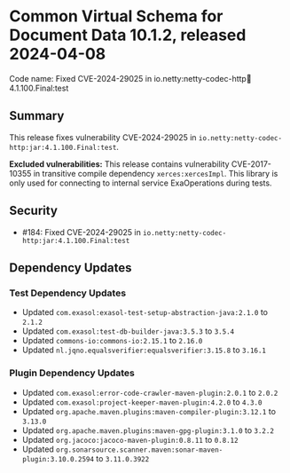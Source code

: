 # Common Virtual Schema for Document Data 10.1.2, released 2024-04-08

Code name: Fixed CVE-2024-29025 in io.netty:netty-codec-http:jar:4.1.100.Final:test

## Summary

This release fixes vulnerability CVE-2024-29025 in `io.netty:netty-codec-http:jar:4.1.100.Final:test`.

**Excluded vulnerabilities:** This release contains vulnerability CVE-2017-10355 in transitive compile dependency `xerces:xercesImpl`. This library is only used for connecting to internal service ExaOperations during tests.

## Security

* #184: Fixed CVE-2024-29025 in `io.netty:netty-codec-http:jar:4.1.100.Final:test`

## Dependency Updates

### Test Dependency Updates

* Updated `com.exasol:exasol-test-setup-abstraction-java:2.1.0` to `2.1.2`
* Updated `com.exasol:test-db-builder-java:3.5.3` to `3.5.4`
* Updated `commons-io:commons-io:2.15.1` to `2.16.0`
* Updated `nl.jqno.equalsverifier:equalsverifier:3.15.8` to `3.16.1`

### Plugin Dependency Updates

* Updated `com.exasol:error-code-crawler-maven-plugin:2.0.1` to `2.0.2`
* Updated `com.exasol:project-keeper-maven-plugin:4.2.0` to `4.3.0`
* Updated `org.apache.maven.plugins:maven-compiler-plugin:3.12.1` to `3.13.0`
* Updated `org.apache.maven.plugins:maven-gpg-plugin:3.1.0` to `3.2.2`
* Updated `org.jacoco:jacoco-maven-plugin:0.8.11` to `0.8.12`
* Updated `org.sonarsource.scanner.maven:sonar-maven-plugin:3.10.0.2594` to `3.11.0.3922`
